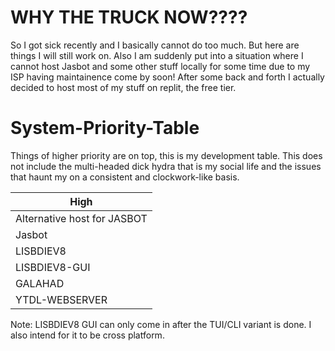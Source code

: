 # WHY THE TRUCK NOW????
So I got sick recently and I basically cannot do too much. But here are things I will still work on. Also I am suddenly put into a situation where I cannot host Jasbot and some other stuff locally for some time due to my ISP having maintainence come by soon! After some back and forth I actually decided to host most of my stuff on replit, the free tier.

# System-Priority-Table
Things of higher priority are on top, this is my development table. This does not include the multi-headed dick hydra that is my social life and the issues that haunt my on a consistent and clockwork-like basis.


| High                        |
| --------------------------- |
| Alternative host for JASBOT |
| Jasbot                      |
| LISBDIEV8                   |
| LISBDIEV8-GUI               |
| GALAHAD                     |
| YTDL-WEBSERVER              |

Note: LISBDIEV8 GUI can only come in after the TUI/CLI variant is done. I also intend for it to be cross platform.
